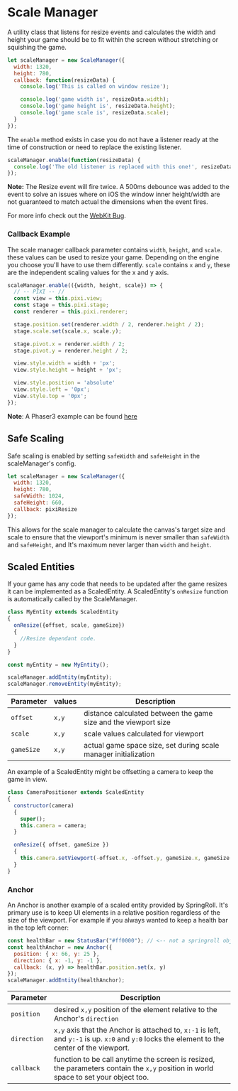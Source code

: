 # Scale Manager
A utility class that listens for resize events and calculates the width and height your game should be to fit within the screen without stretching or squishing the game. 

```javascript
let scaleManager = new ScaleManager({
  width: 1320,
  height: 780,
  callback: function(resizeData) {
    console.log('This is called on window resize');

    console.log('game width is', resizeData.width);
    console.log('game height is', resizeData.height);
    console.log('game scale is', resizeData.scale);
  }
});
```

The `enable` method exists in case you do not have a listener ready at the time of construction or need to replace the existing listener. 

```javascript
scaleManager.enable(function(resizeData) {
  console.log('The old listener is replaced with this one!', resizeData);
});
```

**Note:** The Resize event will fire twice. A 500ms debounce was added to the event to solve an issues where on iOS the window inner height/width are not guaranteed to match actual the dimensions when the event fires.

For more info check out the [WebKit Bug](https://bugs.webkit.org/show_bug.cgi?id=170595).


### Callback Example

The scale manager callback parameter contains `width`, `height`, and `scale`. these values can be used to resize your game. Depending on the engine you choose you'll have to use them differently. `scale` contains `x` and `y`, these are the independent scaling values for the x and y axis.

```javascript
scaleManager.enable(({width, height, scale}) => {
  // -- PIXI -- //
  const view = this.pixi.view;
  const stage = this.pixi.stage;
  const renderer = this.pixi.renderer;

  stage.position.set(renderer.width / 2, renderer.height / 2);
  stage.scale.set(scale.x, scale.y);

  stage.pivot.x = renderer.width / 2;
  stage.pivot.y = renderer.height / 2;

  view.style.width = width + 'px';
  view.style.height = height + 'px';

  view.style.position = 'absolute'
  view.style.left = '0px';
  view.style.top = '0px'; 
});
```

**Note**: A Phaser3 example can be found [here](https://github.com/SpringRoll/Springroll-Seed/tree/templates/phaser3)

## Safe Scaling
Safe scaling is enabled by setting `safeWidth` and `safeHeight` in the scaleManager's config. 

```javascript
let scaleManager = new ScaleManager({
  width: 1320,
  height: 780,
  safeWidth: 1024,
  safeHeight: 660,
  callback: pixiResize
});
```

This allows for the scale manager to calculate the canvas's target size and scale to ensure that the viewport's minimum is never smaller than `safeWidth` and `safeHeight`, and It's maximum never larger than `width` and `height`.

## Scaled Entities

If your game has any code that needs to be updated after the game resizes it can be implemented as a ScaledEntity. A ScaledEntity's `onResize` function is automatically called by the ScaleManager.

```javascript
class MyEntity extends ScaledEntity
{
  onResize({offset, scale, gameSize})
  {
    //Resize dependant code.
  }
}

const myEntity = new MyEntity();

scaleManager.addEntity(myEntity);
scaleManager.removeEntity(myEntity);

```

| Parameter | values | Description |
|---|---|---|
|`offset`| `x,y` | distance calculated between the game size and the viewport size |
|`scale`| `x,y ` | scale values calculated for viewport |
|`gameSize`| `x,y` | actual game space size, set during scale manager initialization |

An example of a ScaledEntity might be offsetting a camera to keep the game in view.

```javascript
class CameraPositioner extends ScaledEntity
{
  constructor(camera)
  {
    super();
    this.camera = camera;
  }

  onResize({ offset, gameSize })
  {
    this.camera.setViewport(-offset.x, -offset.y, gameSize.x, gameSize.y);
  }
}
```

### Anchor

An Anchor is another example of a scaled entity provided by SpringRoll. It's primary use is to keep UI elements in a relative position regardless of the size of the viewport. For example if you always wanted to keep a health bar in the top left corner:

```javascript
const healthBar = new StatusBar("#ff0000"); // <-- not a springroll object.
const healthAnchor = new Anchor({
  position: { x: 66, y: 25 }, 
  direction: { x: -1, y: -1 }, 
  callback: (x, y) => healthBar.position.set(x, y)
});
scaleManager.addEntity(healthAnchor);
```

| Parameter | Description |
|---|---|
|`position`| desired `x,y` position of the element relative to the Anchor's `direction` |
|`direction`| `x,y` axis that the Anchor is attached to, `x:-1` is left, and `y:-1` is up. `x:0` and `y:0` locks the element to the center of the viewport. |
|`callback`| function to be call anytime the screen is resized, the parameters contain the `x,y` position in world space to set your object too. |
